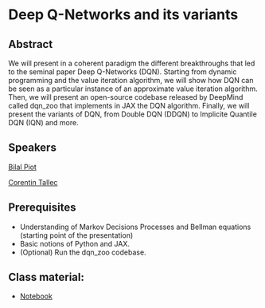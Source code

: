 # Deep Q-Networks and its variants

## Abstract

We will present in a coherent paradigm the different breakthroughs that led to the seminal paper Deep Q-Networks (DQN). Starting from dynamic programming and the value iteration algorithm, we will show how DQN can be seen as a particular instance of an approximate value iteration algorithm. Then, we will present an open-source codebase released by DeepMind called dqn_zoo that implements in JAX the DQN algorithm. Finally, we will present the variants of DQN, from Double DQN (DDQN) to Implicite Quantile DQN (IQN)  and more.

## Speakers

[Bilal Piot](bilal-piot.md)

[Corentin Tallec](corentin-tallec.md)

## Prerequisites

- Understanding of Markov Decisions Processes and Bellman equations (starting point of the presentation)
- Basic notions of Python and JAX.
- (Optional) Run the dqn_zoo codebase.

## Class material:  
<!---
* [Video 1](https://us02web.zoom.us/rec/play/8ni_5TbR7TP_LgQwT9XLDxkl8pok20D54cNBLEMdG8XAXwZgaVXtySve4W3zB3R3AJRD-oP-h8CHcbA.GqaoVbWMYjOgpfhQ?startTime=1617260536000&_x_zm_rtaid=bEWCP9bZQcqdgw2uo6bNZQ.1617351700726.be5ebfbe27a7cf6a6a07cc5f95a28017&_x_zm_rhtaid=842)
* [Video 2 (Practical Session)](https://us02web.zoom.us/rec/play/y1G7cfVn0M6TwDJvUtcJuu5HgKjtV2F2CakKSGUpGaI4QAT4eePH8AQabL2g9i5OQLsQeiovsSoI0AoR.ewmh-SiI1hjzsmRp?startTime=1617265827000&_x_zm_rtaid=bEWCP9bZQcqdgw2uo6bNZQ.1617351700726.be5ebfbe27a7cf6a6a07cc5f95a28017&_x_zm_rhtaid=842) 
* [Video 3](https://us02web.zoom.us/rec/play/eQw6PXug7AmKaomBKKnWWJrsuG3vj0h0X3ubC4VYYLP68mQYWg0JCdHh_b4wijAxmYyZuT7CC_PZc0GK.q1-LMcaxW55d_0PE?startTime=1617278456000&_x_zm_rtaid=bEWCP9bZQcqdgw2uo6bNZQ.1617351700726.be5ebfbe27a7cf6a6a07cc5f95a28017&_x_zm_rhtaid=842)
-->
* [Notebook](https://colab.research.google.com/drive/12wWBLyZv9GaCbt1q4tf47yKcktU-bc2p?usp=sharing)

